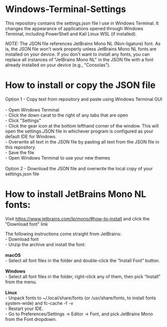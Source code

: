 # Windows-Terminal-Settings

This repository contains the settings.json file I use in Windows Terminal. It changes the appearance of applications opened through Windows Terminal, including PowerShell and Kali Linux WSL (if installed).

*NOTE:* The JSON file references JetBrains Mono NL (Non-ligature) font. As is, the JSON file won't work properly unless JetBrains Mono NL fonts are installed on your device. If you don't want to install any fonts, you can replace all instances of "JetBrains Mono NL" in the JSON file with a font already installed on your device (e.g., "Consolas").

# How to install or copy the JSON file
  Option 1 - Copy text from repository and paste using Windows Terminal GUI <br><br>
    - Open Windows Terminal <br>
    - Click the down carat to the right of any tabs that are open <br>
    - Click "Settings" <br>
    - Click the gear icon at the bottom lefthand corner of the window. This will open the settings.JSON file in whichever program is configured as your default IDE for Windows. <br>
    - Overwrite all text in the JSON file by pasting all text from the JSON file in this repository. <br>
    - Save the file <br>
    - Open Windows Terminal to use your new themes <br><br>
  Option 2 - Download the JSON file and overwrite the local copy of your settings.json file

# How to install JetBrains Mono NL fonts:
  Visit <a>https://www.jetbrains.com/lp/mono/#how-to-install</a> and click the "Download font" link
  
  The following instructions come straight from JetBrains: <br>
    - Download font <br>
    - Unzip the archive and install the font: <br><br>
    **macOS** <br>
      - Select all font files in the folder and double-click the “Install Font” button. <br><br>
    **Windows** <br>
      - Select all font files in the folder, right-click any of them, then pick “Install” from the menu. <br><br>
    **Linux** <br>
      - Unpack fonts to ~/.local/share/fonts (or /usr/share/fonts, to install fonts system-wide) and fc-cache -f -v <br>
      - Restart your IDE. <br>
      - Go to Preferences/Settings → Editor → Font, and pick JetBrains Mono from the Font dropdown. <br>
